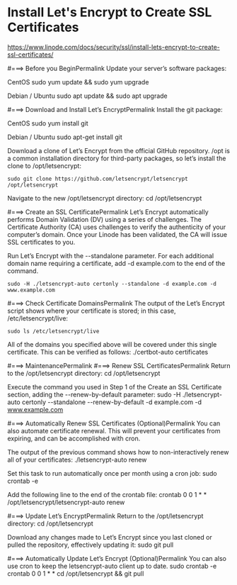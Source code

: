 Install Let's Encrypt to Create SSL Certificates
==================================

https://www.linode.com/docs/security/ssl/install-lets-encrypt-to-create-ssl-certificates/


#===> Before you BeginPermalink
Update your server’s software packages:

CentOS
    sudo yum update && sudo yum upgrade

Debian / Ubuntu
    sudo apt update && sudo apt upgrade


#===> Download and Install Let’s EncryptPermalink
Install the git package:

CentOS
    sudo yum install git

Debian / Ubuntu
    sudo apt-get install git

Download a clone of Let’s Encrypt from the official GitHub repository. /opt is a common installation directory for third-party packages, so let’s install the clone to /opt/letsencrypt:

    sudo git clone https://github.com/letsencrypt/letsencrypt /opt/letsencrypt

Navigate to the new /opt/letsencrypt directory:
    cd /opt/letsencrypt


#===> Create an SSL CertificatePermalink
Let’s Encrypt automatically performs Domain Validation (DV) using a series of challenges. The Certificate Authority (CA) uses challenges to verify the authenticity of your computer’s domain. Once your Linode has been validated, the CA will issue SSL certificates to you.

Run Let’s Encrypt with the --standalone parameter. For each additional domain name requiring a certificate, add -d example.com to the end of the command.

    sudo -H ./letsencrypt-auto certonly --standalone -d example.com -d www.example.com


#===> Check Certificate DomainsPermalink
The output of the Let’s Encrypt script shows where your certificate is stored; in this case, /etc/letsencrypt/live:

    sudo ls /etc/letsencrypt/live

All of the domains you specified above will be covered under this single certificate. This can be verified as follows:
    ./certbot-auto certificates


#===> MaintenancePermalink
#===> Renew SSL CertificatesPermalink
Return to the /opt/letsencrypt directory:
    cd /opt/letsencrypt

Execute the command you used in Step 1 of the Create an SSL Certificate section, adding the --renew-by-default parameter:
    sudo -H ./letsencrypt-auto certonly --standalone --renew-by-default -d example.com -d www.example.com


#===> Automatically Renew SSL Certificates (Optional)Permalink
You can also automate certificate renewal. This will prevent your certificates from expiring, and can be accomplished with cron.

The output of the previous command shows how to non-interactively renew all of your certificates:
    ./letsencrypt-auto renew

Set this task to run automatically once per month using a cron job:
    sudo crontab -e

Add the following line to the end of the crontab file:
crontab
    0 0 1 * * /opt/letsencrypt/letsencrypt-auto renew


#===> Update Let’s EncryptPermalink
Return to the /opt/letsencrypt directory:
    cd /opt/letsencrypt

Download any changes made to Let’s Encrypt since you last cloned or pulled the repository, effectively updating it:
    sudo git pull


#===> Automatically Update Let’s Encrypt (Optional)Permalink
You can also use cron to keep the letsencrypt-auto client up to date.
    sudo crontab -e
crontab
    0 0 1 * * cd /opt/letsencrypt && git pull